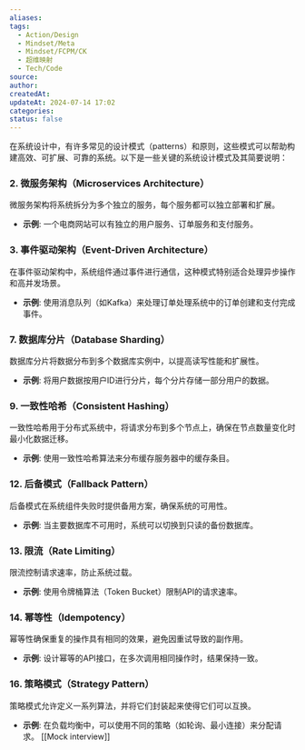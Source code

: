 ```yaml
---
aliases: 
tags:
  - Action/Design
  - Mindset/Meta
  - Mindset/FCPM/CK
  - 超维映射
  - Tech/Code
source: 
author: 
createdAt: 
updateAt: 2024-07-14 17:02
categories: 
status: false
---
```

在系统设计中，有许多常见的设计模式（patterns）和原则，这些模式可以帮助构建高效、可扩展、可靠的系统。以下是一些关键的系统设计模式及其简要说明：
### 2. **微服务架构（Microservices Architecture）**
微服务架构将系统拆分为多个独立的服务，每个服务都可以独立部署和扩展。
- **示例**: 一个电商网站可以有独立的用户服务、订单服务和支付服务。
### 3. **事件驱动架构（Event-Driven Architecture）**
在事件驱动架构中，系统组件通过事件进行通信，这种模式特别适合处理异步操作和高并发场景。
- **示例**: 使用消息队列（如Kafka）来处理订单处理系统中的订单创建和支付完成事件。
### 7. **数据库分片（Database Sharding）**
数据库分片将数据分布到多个数据库实例中，以提高读写性能和扩展性。
- **示例**: 将用户数据按用户ID进行分片，每个分片存储一部分用户的数据。
### 9. **一致性哈希（Consistent Hashing）**
一致性哈希用于分布式系统中，将请求分布到多个节点上，确保在节点数量变化时最小化数据迁移。
- **示例**: 使用一致性哈希算法来分布缓存服务器中的缓存条目。
### 12. **后备模式（Fallback Pattern）**
后备模式在系统组件失败时提供备用方案，确保系统的可用性。
- **示例**: 当主要数据库不可用时，系统可以切换到只读的备份数据库。
### 13. **限流（Rate Limiting）**
限流控制请求速率，防止系统过载。
- **示例**: 使用令牌桶算法（Token Bucket）限制API的请求速率。
### 14. **幂等性（Idempotency）**
幂等性确保重复的操作具有相同的效果，避免因重试导致的副作用。
- **示例**: 设计幂等的API接口，在多次调用相同操作时，结果保持一致。
### 16. **策略模式（Strategy Pattern）**
策略模式允许定义一系列算法，并将它们封装起来使得它们可以互换。
- **示例**: 在负载均衡中，可以使用不同的策略（如轮询、最小连接）来分配请求。
[[Mock interview]]